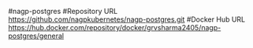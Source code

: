 #nagp-postgres
#Repository URL
https://github.com/nagpkubernetes/nagp-postgres.git
#Docker Hub URL
https://hub.docker.com/repository/docker/grvsharma2405/nagp-postgres/general